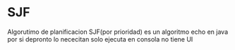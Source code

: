 # SJF
Algorutimo de planificacion SJF(por prioridad)
es un algoritmo echo en java por si depronto lo nececitan
solo ejecuta en consola no tiene UI
